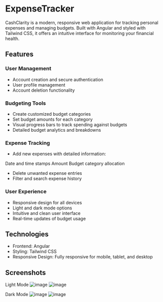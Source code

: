
# ExpenseTracker

CashClarity is a modern, responsive web application for tracking personal expenses and managing budgets. Built with Angular and styled with Tailwind CSS, it offers an intuitive interface for monitoring your financial health.

## Features
### User Management

* Account creation and secure authentication
* User profile management
* Account deletion functionality

### Budgeting Tools

* Create customized budget categories
* Set budget amounts for each category
* Visual progress bars to track spending against budgets
* Detailed budget analytics and breakdowns

### Expense Tracking

* Add new expenses with detailed information:

Date and time stamps
Amount
Budget category allocation


* Delete unwanted expense entries
* Filter and search expense history

### User Experience

* Responsive design for all devices
* Light and dark mode options
* Intuitive and clean user interface
* Real-time updates of budget usage

## Technologies

* Frontend: Angular
* Styling: Tailwind CSS
* Responsive Design: Fully responsive for mobile, tablet, and desktop

## Screenshots
Light Mode
![image](https://github.com/user-attachments/assets/5d9933de-feef-418e-9614-e29bc58565aa)
![image](https://github.com/user-attachments/assets/791731e9-c879-4875-9cc0-473b08bcf8b2)

Dark Mode
![image](https://github.com/user-attachments/assets/e9c544ab-3015-46c9-bf17-39cd9ac06485)
![image](https://github.com/user-attachments/assets/e8cb71d8-c7e1-4c93-87c7-5683cbd3c1af)


